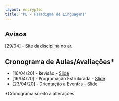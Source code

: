```yaml
---
layout: encrypted
title: "PL - Paradigma de Linguagens"
---
```


## Avisos

[29/04] - Site da disciplina no ar.

## Cronograma de Aulas/Avaliações*

- [16/04/20] - Revisão - <a href="/pl/PL - Aula5 - Revisão - anotado.pdf" target="_blank">Slide</a>
- [16/04/20] - Programação Estruturada - <a href="/pl/PL - Aula6 - Programacao Estruturada - anotado.pdf" target="_blank">Slide</a>
- [23/04/20] - Orientação a Eventos - <a href="/pl/PL - Aula7 - Orientação a Eventos - anotado.pdf" target="_blank">Slide</a>


*Cronograma sujeito a alterações